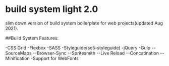 # build system light 2.0
slim down version of build system boilerplate for web projects(updated Aug 2021).

##Build System Features:

-CSS Grid
-Flexbox
-SASS
-Styleguide(sc5-styleguide)
-jQuery
-Gulp
--SourceMaps
--Browser-Sync
--Spritesmith
--Live Reload
--Concatination
--Minification
-Support for WebFonts
